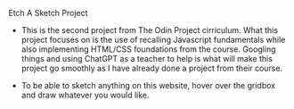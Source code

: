 Etch A Sketch Project
* This is the second project from The Odin Project cirriculum. What this project focuses on is the use of recalling Javascript fundamentals while also implementing HTML/CSS 
foundations from the course. Googling things and using ChatGPT as a teacher to help is what will make this project go smoothly as I have already done a project
from their course.

- To be able to sketch anything on this website, hover over the gridbox and draw whatever you would like.